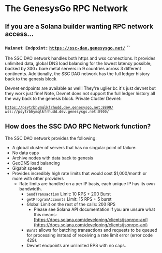 # The GenesysGo RPC Network

## If you are a Solana builder wanting RPC network access...

### **`Mainnet Endpoint:`** [**`https://ssc-dao.genesysgo.net/`**](https://ssc-dao.genesysgo.net/) **``**&#x20;

The SSC DAO network handles both https and wss connections. It provides unlimited data, global DNS load balancing for the lowest latency possible, backed by 300+ bare metal servers in 9 countries across 3 different continents. Additionally, the SSC DAO network has the full ledger history back to the genesis block.&#x20;

Devnet endpoints are available as well! They're uglier bc it's just devnet but they work just fine! Note, Devnet does not support the full ledger history all the way back to the genesis block. Private Cluster Devnet:

[`https://psytrbhymqlkfrhudd.dev.genesysgo.net:8899/`](https://psytrbhymqlkfrhudd.dev.genesysgo.net:8899/) `wss://psytrbhymqlkfrhudd.dev.genesysgo.net:8900/`



## How does the SSC DAO RPC Network function?

The SSC DAO network provides the following:

* A global cluster of servers that has no singular point of failure.
* No data caps&#x20;
* Archive nodes with data back to genesis&#x20;
* GeoDNS load balancing&#x20;
* Gigabit speeds
* Provides incredibly high rate limits that would cost $1,000/month or more with other providers
  * Rate limits are handled on a per IP basis, each unique IP has its own bandwidth.
    * `SendTransaction` Limit: 10 RPS + 200 Burst
    * `getProgramAccounts` Limit: 15 RPS + 5 burst
    * Global Limit on the rest of the calls: 200 RPS
      * Please see Solana API documentation if you are unsure what this means: [https://docs.solana.com/developing/clients/jsonrpc-api](https://docs.solana.com/developing/clients/jsonrpc-api)
    * `Burst` allows for batching transactions and requests to be queued for processing instead of receiving a rate limit error (error code 429).
    * Devnet endpoints are unlimited RPS with no caps.
